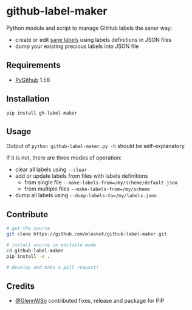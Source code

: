 # github-label-maker

Python module and script to manage GitHub labels the saner way:

* create or edit [sane labels](https://medium.com/@dave_lunny/sane-github-labels-c5d2e6004b63) using labels definitions in JSON files
* dump your existing precious labels into JSON file

## Requirements

* [PyGithub](https://github.com/PyGithub/PyGithub) 1.56

## Installation

`pip install gh-label-maker`

## Usage

Output of `python github-label-maker.py -h` should be self-explanatory.

If it is not, there are three modes of operation:

* clear all labels using `--clear`
* add or update labels from files with labels definitions
  * from single file `--make-labels-from=/my/scheme/default.json`
  * from multiple files `--make-labels-from=/my/scheme`
* dump all labels using `--dump-labels-to=/my/labels.json`

## Contribute

```bash
# get the source
git clone https://github.com/mloskot/github-label-maker.git

# install source in editable mode 
cd github-label-maker
pip install -e .

# develop and make a pull request!
```

## Credits

- [@GlennWSo](https://github.com/GlennWSo) contributed fixes, release and package for PIP

